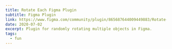 ```yaml
---
title: Rotate Each Figma Plugin
subtitle: Figma Plugin
link: https://www.figma.com/community/plugin/865687644009449883/Rotate-Each
date: 2020-07-02
excerpt: Plugin for randomly rotating multiple objects in Figma.
tags:
  - fun
---
```


